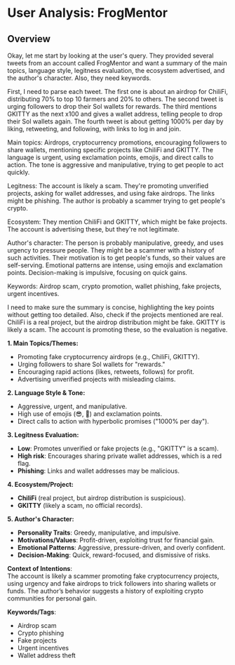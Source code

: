 # User Analysis: FrogMentor

## Overview

<think>
Okay, let me start by looking at the user's query. They provided several tweets from an account called FrogMentor and want a summary of the main topics, language style, legitness evaluation, the ecosystem advertised, and the author's character. Also, they need keywords.

First, I need to parse each tweet. The first one is about an airdrop for ChiliFi, distributing 70% to top 10 farmers and 20% to others. The second tweet is urging followers to drop their Sol wallets for rewards. The third mentions GKITTY as the next x100 and gives a wallet address, telling people to drop their Sol wallets again. The fourth tweet is about getting 1000% per day by liking, retweeting, and following, with links to log in and join.

Main topics: Airdrops, cryptocurrency promotions, encouraging followers to share wallets, mentioning specific projects like ChiliFi and GKITTY. The language is urgent, using exclamation points, emojis, and direct calls to action. The tone is aggressive and manipulative, trying to get people to act quickly.

Legitness: The account is likely a scam. They're promoting unverified projects, asking for wallet addresses, and using fake airdrops. The links might be phishing. The author is probably a scammer trying to get people's crypto.

Ecosystem: They mention ChiliFi and GKITTY, which might be fake projects. The account is advertising these, but they're not legitimate.

Author's character: The person is probably manipulative, greedy, and uses urgency to pressure people. They might be a scammer with a history of such activities. Their motivation is to get people's funds, so their values are self-serving. Emotional patterns are intense, using emojis and exclamation points. Decision-making is impulsive, focusing on quick gains.

Keywords: Airdrop scam, crypto promotion, wallet phishing, fake projects, urgent incentives.

I need to make sure the summary is concise, highlighting the key points without getting too detailed. Also, check if the projects mentioned are real. ChiliFi is a real project, but the airdrop distribution might be fake. GKITTY is likely a scam. The account is promoting these, so the evaluation is negative.
</think>

**1. Main Topics/Themes:**  
- Promoting fake cryptocurrency airdrops (e.g., ChiliFi, GKITTY).  
- Urging followers to share Sol wallets for "rewards."  
- Encouraging rapid actions (likes, retweets, follows) for profit.  
- Advertising unverified projects with misleading claims.  

**2. Language Style & Tone:**  
- Aggressive, urgent, and manipulative.  
- High use of emojis (😎, 🚀) and exclamation points.  
- Direct calls to action with hyperbolic promises ("1000% per day").  

**3. Legitness Evaluation:**  
- **Low**: Promotes unverified or fake projects (e.g., "GKITTY" is a scam).  
- **High risk**: Encourages sharing private wallet addresses, which is a red flag.  
- **Phishing**: Links and wallet addresses may be malicious.  

**4. Ecosystem/Project:**  
- **ChiliFi** (real project, but airdrop distribution is suspicious).  
- **GKITTY** (likely a scam, no official records).  

**5. Author's Character:**  
- **Personality Traits**: Greedy, manipulative, and impulsive.  
- **Motivations/Values**: Profit-driven, exploiting trust for financial gain.  
- **Emotional Patterns**: Aggressive, pressure-driven, and overly confident.  
- **Decision-Making**: Quick, reward-focused, and dismissive of risks.  

**Context of Intentions**:  
The account is likely a scammer promoting fake cryptocurrency projects, using urgency and fake airdrops to trick followers into sharing wallets or funds. The author’s behavior suggests a history of exploiting crypto communities for personal gain.  

**Keywords/Tags**:  
- Airdrop scam  
- Crypto phishing  
- Fake projects  
- Urgent incentives  
- Wallet address theft